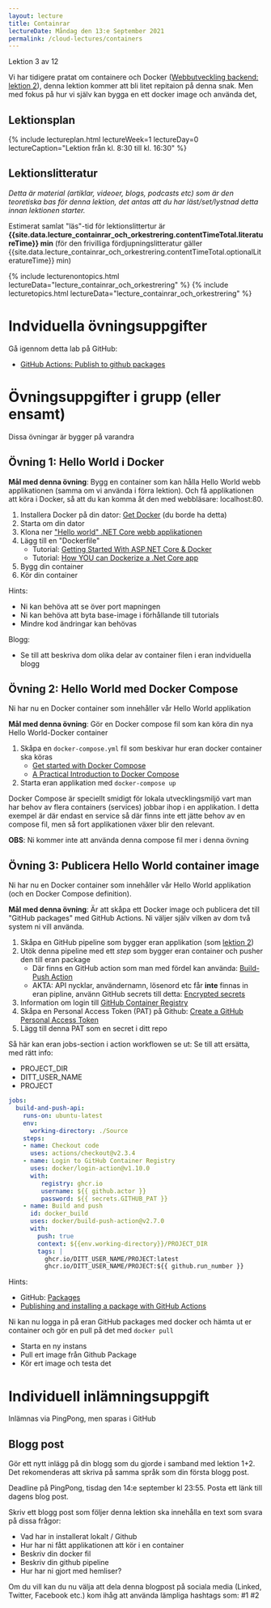 ```yaml
---
layout: lecture
title: Containrar
lectureDate: Måndag den 13:e September 2021
permalink: /cloud-lectures/containers
---
```


Lektion 3 av 12

Vi har tidigere pratat om containere och Docker ([Webbutveckling backend: lektion 2](https://pgbsnh20.github.io/PGBSNH20-backendweb/lectures/docker)), denna lektion kommer att bli litet repitaion på denna snak. Men med fokus på hur vi själv kan bygga en ett docker image och använda det,

## Lektionsplan

{% include lectureplan.html lectureWeek=1 lectureDay=0 lectureCaption="Lektion från kl. 8:30 till kl. 16:30" %}

## Lektionslitteratur
*Detta är material (artiklar, videoer, blogs, podcasts etc) som är den teoretiska bas för denna lektion, det antas att du har läst/set/lystnad detta innan lektionen starter.*

Estimerat samlat "läs"-tid för lektionslittertur är **{{site.data.lecture_containrar_och_orkestrering.contentTimeTotal.literatureTime}} min** (för den frivilliga fördjupningslitteratur gäller {{site.data.lecture_containrar_och_orkestrering.contentTimeTotal.optionalLiteratureTime}} min)

{% include lecturenontopics.html lectureData="lecture_containrar_och_orkestrering" %}
{% include lecturetopics.html lectureData="lecture_containrar_och_orkestrering" %}


# Indviduella övningsuppgifter

Gå igennom detta lab på GitHub:
* [GitHub Actions: Publish to github packages](https://lab.github.com/githubtraining/github-actions:-publish-to-github-packages)


# Övningsuppgifter i grupp (eller ensamt)

Dissa övningar är bygger på varandra
## Övning 1: Hello World i Docker

**Mål med denna övning**: Bygg en container som kan hålla Hello World webb applikationen (samma om vi använda i förra lektion). Och få applikationen att köra i Docker, så att du kan komma åt den med webbläsare: localhost:80.

1. Installera Docker på din dator: [Get Docker](https://docs.docker.com/get-docker/) (du borde ha detta)
2. Starta om din dator
3. Klona ner ["Hello world" .NET Core webb applikationen](https://github.com/skjohansen/SimpleWebHalloWorld) 
4. Lägg till en "Dockerfile"
   * Tutorial: [Getting Started With ASP.NET Core & Docker](https://morioh.com/p/5414a74be39d) 
   * Tutorial: [How YOU can Dockerize a .Net Core app](https://softchris.github.io/pages/dotnet-dockerize.html)
5. Bygg din container
6. Kör din container

Hints:

* Ni kan behöva att se över port mapningen
* Ni kan behöva att byta base-image i förhållande till tutorials
* Mindre kod ändringar kan behövas

Blogg:

* Se till att beskriva dom olika delar av container filen i eran indviduella blogg

## Övning 2: Hello World med Docker Compose

Ni har nu en Docker container som innehåller vår Hello World applikation

**Mål med denna övning**: Gör en Docker compose fil som kan köra din nya Hello World-Docker container 

1. Skåpa en `docker-compose.yml` fil som beskivar hur eran docker container ska köras
	* [Get started with Docker Compose](https://docs.docker.com/compose/gettingstarted/)
	* [A Practical Introduction to Docker Compose](https://hackernoon.com/practical-introduction-to-docker-compose-d34e79c4c2b6)
2. Starta eran applikation med `docker-compose up`

Docker Compose är speciellt smidigt för lokala utvecklingsmiljö vart man har behov av flera containers (services) jobbar ihop i en applikation. I detta exempel är där endast en service så där finns inte ett jätte behov av en compose fil, men så fort applikationen växer blir den relevant.

**OBS**: Ni kommer inte att använda denna compose fil mer i denna övning

## Övning 3: Publicera Hello World container image

Ni har nu en Docker container som innehåller vår Hello World applikation (och en Docker Compose definition).

**Mål med denna övning**: Är att skåpa ett Docker image och publicera det till "GitHub packages" med GitHub Actions. Ni väljer själv vilken av dom två system ni vill använda.

1. Skåpa en GitHub pipeline som bygger eran applikation (som [lektion 2](/cloud-lectures/ci))
2. Utök denna pipeline med ett *step* som bygger eran container och pusher den till eran package
   * Där finns en GitHub action som man med fördel kan använda: [Build-Push Action](https://github.com/docker/build-push-action)
   * AKTA: API nycklar, användernamn, lösenord etc får **inte** finnas in eran pipline, använn GitHub secrets till detta: [Encrypted secrets](https://docs.github.com/en/actions/reference/encrypted-secrets)
3. Information om login till [GitHub Container Registry](https://github.com/docker/login-action#github-container-registry)
4. Skåpa en Personal Access Token (PAT) på Github: [Create a GitHub Personal Access Token](https://itnext.io/build-ship-github-container-registry-kubernetes-aa06029b3f21#0075)
5. Lägg till denna PAT som en secret i ditt repo


Så här kan eran jobs-section i action workflowen se ut:
Se till att ersätta, med rätt info:
* PROJECT_DIR
* DITT_USER_NAME
* PROJECT


```yaml
jobs:
  build-and-push-api:
    runs-on: ubuntu-latest
    env: 
      working-directory: ./Source
    steps:
    - name: Checkout code
      uses: actions/checkout@v2.3.4
    - name: Login to GitHub Container Registry
      uses: docker/login-action@v1.10.0
      with:
         registry: ghcr.io
         username: ${{ github.actor }}
         password: ${{ secrets.GITHUB_PAT }}
    - name: Build and push
      id: docker_build
      uses: docker/build-push-action@v2.7.0
      with:
        push: true
        context: ${{env.working-directory}}/PROJECT_DIR
        tags: |
          ghcr.io/DITT_USER_NAME/PROJECT:latest
          ghcr.io/DITT_USER_NAME/PROJECT:${{ github.run_number }}
```

Hints:

* GitHub: [Packages](https://github.com/features/packages)
* [Publishing and installing a package with GitHub Actions](https://docs.github.com/en/packages/managing-github-packages-using-github-actions-workflows/publishing-and-installing-a-package-with-github-actions)

Ni kan nu logga in på eran GitHub packages med docker och hämta ut er container och gör en pull på det med `docker pull`

* Starta en ny instans
* Pull ert image från Github Package
* Kör ert image och testa det


# Individuell inlämningsuppgift

Inlämnas via PingPong, men sparas i GitHub
## Blogg post

Gör ett nytt inlägg på din blogg som du gjorde i samband med lektion 1+2. Det rekomenderas att skriva på samma språk som din första blogg post.

Deadline på PingPong, tisdag den 14:e september kl 23:55. Posta ett länk till dagens blog post.

Skriv ett blogg post som följer denna lektion ska innehålla en text som svara på dissa frågor:
* Vad har in installerat lokalt / Github
* Hur har ni fått applikationen att kör i en container
* Beskriv din docker fil
* Beskriv din github pipeline
* Hur har ni gjort med hemliser?


Om du vill kan du nu välja att dela denna blogpost på sociala media (Linked, Twitter, Facebook etc.) kom ihåg att använda lämpliga hashtags som: #1 #2

